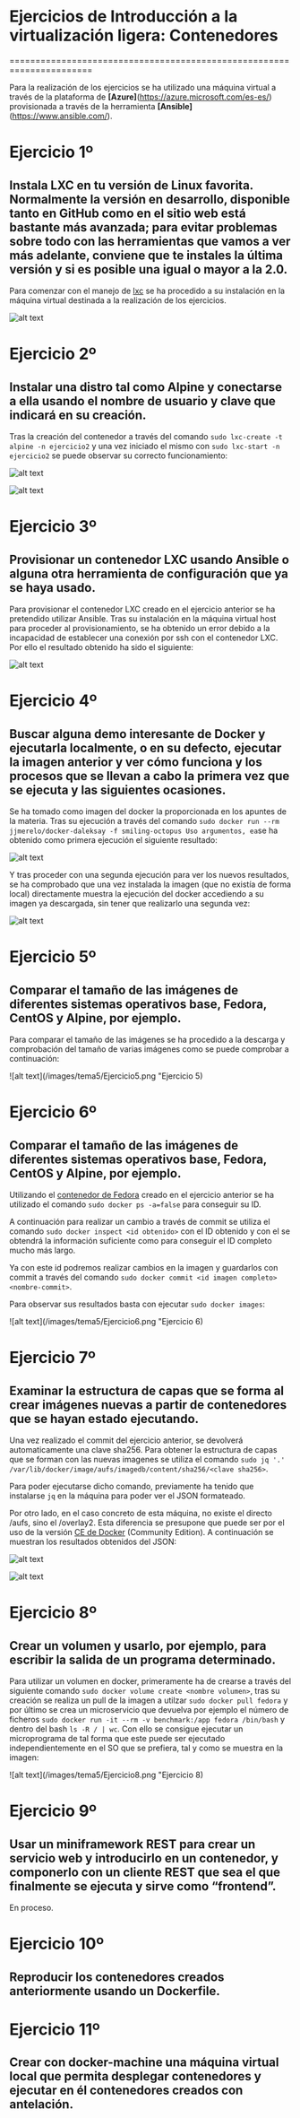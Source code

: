 # Ejercicios de Introducción a la virtualización ligera: Contenedores
======================================================================

Para la realización de los ejercicios se ha utilizado una máquina virtual a través de la plataforma de **[Azure]**(https://azure.microsoft.com/es-es/) provisionada a través de la herramienta **[Ansible]**(https://www.ansible.com/).

# Ejercicio 1º
## Instala LXC en tu versión de Linux favorita. Normalmente la versión en desarrollo, disponible tanto en GitHub como en el sitio web está bastante más avanzada; para evitar problemas sobre todo con las herramientas que vamos a ver más adelante, conviene que te instales la última versión y si es posible una igual o mayor a la 2.0.

Para comenzar con el manejo de [lxc](https://linuxcontainers.org/) se ha procedido a su instalación en la máquina virtual destinada a la realización de los ejercicios.

![alt text](/images/tema5/Ejercicio1.png "Ejercicio 1")

# Ejercicio 2º
## Instalar una distro tal como Alpine y conectarse a ella usando el nombre de usuario y clave que indicará en su creación.

Tras la creación del contenedor a través del comando `sudo lxc-create -t alpine -n ejercicio2` y una vez iniciado el mismo con `sudo lxc-start -n ejercicio2` se puede observar su correcto funcionamiento:

![alt text](/images/tema5/Ejercicio2.png "Ejercicio 2")

![alt text](/images/tema5/Ejercicio2_2.png "Ejercicio 2_2")

# Ejercicio 3º
## Provisionar un contenedor LXC usando Ansible o alguna otra herramienta de configuración que ya se haya usado.

Para provisionar el contenedor LXC creado en el ejercicio anterior se ha pretendido utilizar Ansible.
Tras su instalación en la máquina virtual host para proceder al provisionamiento, se ha obtenido un error debido a la incapacidad de establecer una conexión por ssh con el contenedor LXC.
Por ello el resultado obtenido ha sido el siguiente:

![alt text](/images/tema5/Ejercicio3.png "Ejercicio 3")

# Ejercicio 4º
## Buscar alguna demo interesante de Docker y ejecutarla localmente, o en su defecto, ejecutar la imagen anterior y ver cómo funciona y los procesos que se llevan a cabo la primera vez que se ejecuta y las siguientes ocasiones.

Se ha tomado como imagen del docker la proporcionada en los apuntes de la materia. Tras su ejecución a través del comando `sudo docker run --rm jjmerelo/docker-daleksay -f smiling-octopus Uso argumentos, ea`se ha obtenido como primera ejecución el siguiente resultado:

![alt text](/images/tema5/Ejercicio4.png "Ejercicio 4")

Y tras proceder con una segunda ejecución para ver los nuevos resultados, se ha comprobado que una vez instalada la imagen (que no existía de forma local) directamente muestra la ejecución del docker accediendo a su imagen ya descargada, sin tener que realizarlo una segunda vez:

![alt text](/images/tema5/Ejercicio4_2.png "Ejercicio 4_2")

# Ejercicio 5º
## Comparar el tamaño de las imágenes de diferentes sistemas operativos base, Fedora, CentOS y Alpine, por ejemplo.

Para comparar el tamaño de las imágenes se ha procedido a la descarga y comprobación del tamaño de varias imágenes como se puede comprobar a continuación:

![alt text](/images/tema5/Ejercicio5.png "Ejercicio 5)

# Ejercicio 6º
## Comparar el tamaño de las imágenes de diferentes sistemas operativos base, Fedora, CentOS y Alpine, por ejemplo.

Utilizando el [contenedor de Fedora](https://hub.docker.com/_/fedora/) creado en el ejercicio anterior se ha utilizado el comando `sudo docker ps -a=false` para conseguir su ID.

A continuación para realizar un cambio a través de commit se utiliza el comando `sudo docker inspect <id obtenido>` con el ID obtenido y con el se obtendrá la información suficiente como para conseguir el ID completo mucho más largo.

Ya con este id podremos realizar cambios en la imagen y guardarlos con commit a través del comando `sudo docker commit <id imagen completo> <nombre-commit>`.

Para observar sus resultados basta con ejecutar `sudo docker images`:

![alt text](/images/tema5/Ejercicio6.png "Ejercicio 6)


# Ejercicio 7º
## Examinar la estructura de capas que se forma al crear imágenes nuevas a partir de contenedores que se hayan estado ejecutando.

Una vez realizado el commit del ejercicio anterior, se devolverá automaticamente una clave sha256. Para obtener la estructura de capas que se forman con las nuevas imagenes se utiliza el comando `sudo jq '.' /var/lib/docker/image/aufs/imagedb/content/sha256/<clave sha256>`.

Para poder ejecutarse dicho comando, previamente ha tenido que instalarse `jq` en la máquina para poder ver el JSON formateado.

Por otro lado, en el caso concreto de esta máquina, no existe el directo /aufs, sino el /overlay2. Esta diferencia se presupone que puede ser por el uso de la versión [CE de Docker](https://www.docker.com/community-edition) (Community Edition). A continuación se muestran los resultados obtenidos del JSON:

![alt text](/images/tema5/Ejercicio7.png "Ejercicio 7")

![alt text](/images/tema5/Ejercicio7_2.png "Ejercicio 7_2")

# Ejercicio 8º
## Crear un volumen y usarlo, por ejemplo, para escribir la salida de un programa determinado.

Para utilizar un volumen en docker, primeramente ha de crearse a través del siguiente comando `sudo docker volume create <nombre volumen>`, tras su creación se realiza un pull de la imagen a utilzar `sudo docker pull fedora` y por último se crea un microservicio que devuelva por ejemplo el número de ficheros `sudo docker run -it --rm -v benchmark:/app fedora /bin/bash` y dentro del bash `ls -R / | wc`. Con ello se consigue ejecutar un microprograma de tal forma que este puede ser ejecutado independientemente en el SO que se prefiera, tal y como se muestra en la imagen:

![alt text](/images/tema5/Ejercicio8.png "Ejercicio 8)

# Ejercicio 9º
## Usar un miniframework REST para crear un servicio web y introducirlo en un contenedor, y componerlo con un cliente REST que sea el que finalmente se ejecuta y sirve como “frontend”.

En proceso.

# Ejercicio 10º
## Reproducir los contenedores creados anteriormente usando un Dockerfile.



# Ejercicio 11º
## Crear con docker-machine una máquina virtual local que permita desplegar contenedores y ejecutar en él contenedores creados con antelación.
